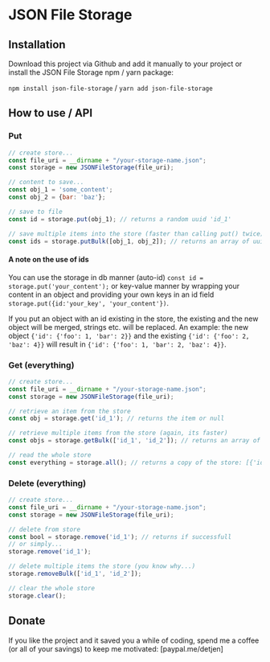 # JSON File Storage

## Installation
Download this project via Github and add it manually to your project 
or install the JSON File Storage npm / yarn package: 

``npm install json-file-storage`` / 
``yarn add json-file-storage``

## How to use / API
### Put
```javascript
// create store...
const file_uri = __dirname + "/your-storage-name.json";
const storage = new JSONFileStorage(file_uri);

// content to save...
const obj_1 = 'some_content';
const obj_2 = {bar: 'baz'};

// save to file 
const id = storage.put(obj_1); // returns a random uuid 'id_1'

// save multiple items into the store (faster than calling put() twice)
const ids = storage.putBulk([obj_1, obj_2]); // returns an array of uuids: ['id_1', 'id_2']
```     
#### A note on the use of ids
You can use the storage in db manner (auto-id) ``const id = storage.put('your_content');`` or key-value manner by wrapping your content in an object and providing your own keys in an id field ``storage.put({id:'your_key', 'your_content'})``.

If you put an object with an id existing in the store, the existing and the new object will be merged, strings etc. will be replaced.
An example: the new object ``{'id': {'foo': 1, 'bar': 2}}`` and the existing ``{'id': {'foo': 2, 'baz': 4}}`` will result in ``{'id': {'foo': 1, 'bar': 2, 'baz': 4}}``.


### Get (everything)
```javascript
// create store...
const file_uri = __dirname + "/your-storage-name.json";
const storage = new JSONFileStorage(file_uri);  

// retrieve an item from the store
const obj = storage.get('id_1'); // returns the item or null

// retrieve multiple items from the store (again, its faster)
const objs = storage.getBulk(['id_1', 'id_2']); // returns an array of items found: ['some_content', {bar: 'baz'}]

// read the whole store
const everything = storage.all(); // returns a copy of the store: [{'id_1': 'some_content', 'id_2': {bar: 'baz'}}]
```
### Delete (everything)
```javascript
// create store...
const file_uri = __dirname + "/your-storage-name.json";
const storage = new JSONFileStorage(file_uri);

// delete from store
const bool = storage.remove('id_1'); // returns if successfull
// or simply...
storage.remove('id_1');

// delete multiple items the store (you know why...)
storage.removeBulk(['id_1', 'id_2']);

// clear the whole store
storage.clear();
```



## Donate
If you like the project and it saved you a while of coding, spend me a coffee (or all of your savings) to keep me motivated: [paypal.me/detjen]
